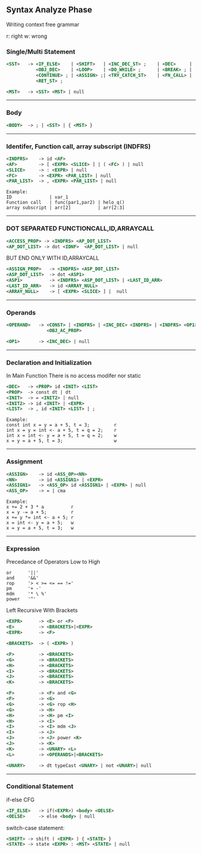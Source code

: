 ## Syntax Analyze Phase

Writing context free grammar

r: right
w: wrong




### Single/Multi Statement
```xml
<SST>   -> <IF_ELSE>    | <SHIFT>   | <INC_DEC_ST> ;    | <DEC>     |  
           <OBJ_DEC>    | <LOOP>    | <DO_WHILE> ;      | <BREAK> ; | 
           <CONTINUE> ; | <ASSIGN> ;| <TRY_CATCH_ST>    | <FN_CALL> | 
           <RET_ST> ;

<MST>   -> <SST> <MST> | null 
```
<hr>

### Body
```xml
<BODY>  -> ; | <SST> | { <MST> }
```
<hr>




### Identifer, Function call, array subscript (INDFRS)
```xml
<INDFRS>    -> id <AF>
<AF>        -> [ <EXPR> <SLICE> ] | ( <FC> ) | null
<SLICE>     -> : <EXPR> | null
<FC>        -> <EXPR> <PAR_LIST> | null
<PAR_LIST>  -> , <EXPR> <PAR_LIST> | null
```
```
Example:
ID              | var_1 
Function call   | func(par1,par2) | helo_q()
array subscript | arr[2]          | arr[2:3]
```
<hr>




### DOT SEPARATED FUNCTIONCALL,ID,ARRAYCALL
```xml
<ACCESS_PROP> -> <INDFRS> <AP_DOT_LIST>
<AP_DOT_LIST> -> dot <IDNF>  <AP_DOT_LIST> | null
```

BUT END ONLY WITH ID,ARRAYCALL
```xml
<ASSIGN_PROP>   -> <INDFRS> <ASP_DOT_LIST>
<ASP_DOT_LIST>  -> dot <ASP1>
<ASP1>          -> <INDFRS> <ASP_DOT_LIST> | <LAST_ID_ARR>
<LAST_ID_ARR>   -> id <ARRAY_NULL>
<ARRAY_NULL>    -> [ <EXPR> <SLICE> ] |  null
```
<hr>



### Operands
```xml
<OPERAND>   -> <CONST> | <INDFRS> | <INC_DEC> <INDFRS> | <INDFRS> <OP1> | 
               <OBJ_AC_PROP>

<OP1>       -> <INC_DEC> | null
```
<hr>



### Declaration and Initialization

In Main Function
There is no access modifer nor static

```xml
<DEC>   -> <PROP> id <INIT> <LIST>
<PROP>  -> const dt | dt
<INIT>  -> = <INIT2> | null
<INIT2> -> id <INIT> | <EXPR>
<LIST>  -> , id <INIT> <LIST> | ;
```

```
Example:
const int x = y = a + 5, t = 3;         r
int x = y = int <- a + 5, t = q = 2;    r
int x = int <- y = a + 5, t = q = 2;    w
x = y = a + 5, t = 3;                   w
```
<hr>




### Assignment
```xml
<ASSIGN>    -> id <ASS_OP><NN>
<NN>        -> id <ASSIGN1> | <EXPR> 
<ASSIGN1>   -> <ASS_OP> id <ASSIGN1> | <EXPR> | null 
<ASS_OP>    -> = | cma
```

```
Example:
x += 2 + 3 * a          r
x = y -= a + 5;         r
x += y *= int <- a + 5; r
x = int <- y = a + 5;   w
x = y = a + 5, t = 3;   w
```
<hr>




### Expression

Precedance of Operators Low to High
```
or      '||'
and     '&&'
rop     '> < >= <= == !='
pm      '+ -' 
mdm     '* \ %' 
power   '^'
```

Left Recursive 
With Brackets
```xml
<EXPR>      -> <E> or <F>
<E>         -> <BRACKETS>|<EXPR>
<EXPR>      -> <F>

<BRACKETS>  -> ( <EXPR> )

<F>         -> <BRACKETS>
<G>         -> <BRACKETS>
<H>         -> <BRACKETS>
<I>         -> <BRACKETS>
<J>         -> <BRACKETS>
<K>         -> <BRACKETS>

<F>         -> <F> and <G>
<F>         -> <G>
<G>         -> <G> rop <H>
<G>         -> <H>
<H>         -> <H> pm <I>
<H>         -> <I>
<I>         -> <I> mdm <J>
<I>         -> <J>
<J>         -> <J> power <K>
<J>         -> <K>
<K>         -> <UNARY> <L>
<L>         -> <OPERANDS>|<BRACKETS>

<UNARY>     -> dt typeCast <UNARY> | not <UNARY>| null
```
<hr>




### Conditional Statement

if-else CFG
```xml
<IF_ELSE>   -> if(<EXPR>) <body> <OELSE>
<OELSE>     -> else <body> | null
```

switch-case statement:
```xml
<SHIFT> -> shift ( <EXPR> ) { <STATE> }
<STATE> -> state <EXPR> : <MST> <STATE> | null
```
















